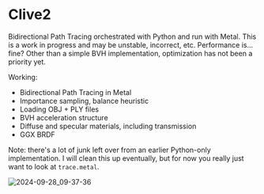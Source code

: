 # Clive2
Bidirectional Path Tracing orchestrated with Python and run with Metal. 
This is a work in progress and may be unstable, incorrect, etc. 
Performance is... fine? Other than a simple BVH implementation, optimization has not been a priority yet. 

Working:
- Bidirectional Path Tracing in Metal
- Importance sampling, balance heuristic
- Loading OBJ + PLY files
- BVH acceleration structure
- Diffuse and specular materials, including transmission
- GGX BRDF

Note: there's a lot of junk left over from an earlier Python-only implementation. I will clean this up eventually, but for now you really just want to look at `trace.metal`.

![2024-09-28_09-37-36](https://github.com/user-attachments/assets/b3a1b770-27ec-4a46-a173-de14612720cd)
